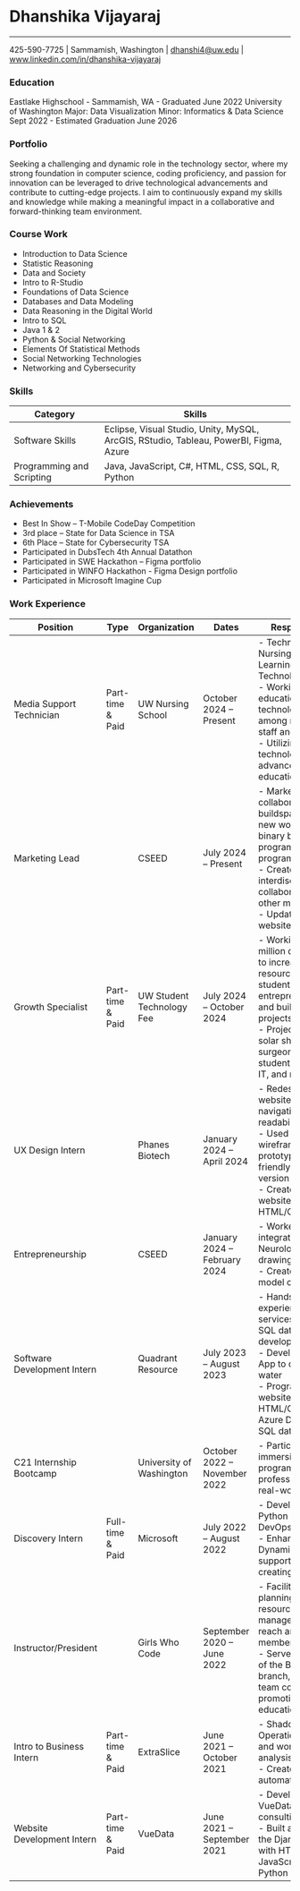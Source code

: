 # Dhanshika Vijayaraj
--- 

425-590-7725 | Sammamish, Washington | dhanshi4@uw.edu | www.linkedin.com/in/dhanshika-vijayaraj

### Education 
Eastlake Highschool - Sammamish, WA - Graduated June 2022
University of Washington
Major: Data Visualization Minor: Informatics & Data Science
Sept 2022 - Estimated Graduation June 2026

### Portfolio
Seeking a challenging and dynamic role in the technology sector, where my strong foundation in computer science, coding proficiency, and passion for innovation can be leveraged to drive technological advancements and contribute to cutting-edge projects. I aim to continuously expand my skills and knowledge while making a meaningful impact in a collaborative and forward-thinking team environment.

### Course Work
- Introduction to Data Science
- Statistic Reasoning
- Data and Society
- Intro to R-Studio
- Foundations of Data Science
- Databases and Data Modeling 
- Data Reasoning in the Digital World
- Intro to SQL
- Java 1 & 2
- Python & Social Networking
- Elements Of Statistical Methods
- Social Networking Technologies
- Networking and Cybersecurity

### Skills
| Category                 | Skills                              |
|--------------------------|-------------------------------------|
| Software Skills          | Eclipse, Visual Studio, Unity, MySQL, ArcGIS, RStudio, Tableau, PowerBI, Figma, Azure |
| Programming and Scripting| Java, JavaScript, C#, HTML, CSS, SQL, R, Python |

### Achievements
- Best In Show – T-Mobile CodeDay Competition 
- 3rd place – State for Data Science in TSA
- 6th Place – State for Cybersecurity TSA
- Participated in DubsTech 4th Annual Datathon 
- Participated in SWE Hackathon – Figma portfolio 
- Participated in WINFO Hackathon - Figma Design portfolio
- Participated in Microsoft Imagine Cup

### Work Experience
| Position                                   | Type                       | Organization                      | Dates                     | Responsibilities                                                                                                                                                                                                                                                       |
|--------------------------------------------|----------------------------|-----------------------------------|---------------------------|------------------------------------------------------------------------------------------------------------------------------------------------------------------------------------------------------------------------------------------------------------------------|
| Media Support Technician                   | Part-time & Paid           | UW Nursing School                 | October 2024 – Present    | - Technician at Nursing school for the Learning Technologies Team <br> - Working to enhance education and technology usage among nursing school staff and students <br> - Utilizing new technology for their advancement in education                                 |
| Marketing Lead                             |                             | CSEED                             | July 2024 – Present       | - Markets and collaborates with buildspace team & new women & non-binary builder program to enhance program reach <br> - Creates interdisciplinary collaboration with other majors <br> - Updates the website frequently                                             |
| Growth Specialist                          | Part-time & Paid           | UW Student Technology Fee         | July 2024 – October 2024  | - Working with a 4 million dollar budget to increase campus resources, fund students’ entrepreneurial ideas, and build on personal projects <br> - Projects include solar shelters, VR for surgeons, paid student team for UW IT, and more                          |
| UX Design Intern                           |                             | Phanes Biotech                    | January 2024 – April 2024 | - Redesigned the website, improving navigation and readability <br> - Used Figma to craft wireframes and prototypes for a user-friendly website version <br> - Created the final website with HTML/CSS/JavaScript                                                   |
| Entrepreneurship                           |                             | CSEED                             | January 2024 – February 2024 | - Worked on integrating AI to Neurology through AI drawings <br> - Created a Figma model of the website                                                                                                                   |
| Software Development Intern                |                             | Quadrant Resource                 | July 2023 – August 2023   | - Hands-on experience in Azure services, PowerBI, SQL database development <br> - Developed a Web App to conserve water <br> - Programmed a website using HTML/CSS; used Azure DevOps and SQL database                                                             |
| C21 Internship Bootcamp                    |                             | University of Washington          | October 2022 – November 2022 | - Participated in an immersive training program to develop professional skills in a real-world setting                                                                                                                  |
| Discovery Intern                           | Full-time & Paid           | Microsoft                         | July 2022 – August 2022   | - Developed skills in Python and Azure DevOps <br> - Enhanced platform Dynamics 365 for support engineers by creating Figma UI                                                                                           |
| Instructor/President                       |                             | Girls Who Code                    | September 2020 – June 2022 | - Facilitated strategic planning, events, and resource management to grow reach and membership <br> - Served as president of the Bellevue KCLS branch, leading a team committed to promoting STEM education                                                      |
| Intro to Business Intern                   | Part-time & Paid           | ExtraSlice                        | June 2021 – October 2021  | - Shadowed Operations Manager and worked on Excel analysis <br> - Created a mailing automation program                                                                                                                                                              |
| Website Development Intern                 | Part-time & Paid           | VueData                           | June 2021 – September 2021 | - Developed VueData’s HR consulting website <br> - Built and launched the Django website with HTML/CSS, JavaScript, and Python                                                                                                                                    |






